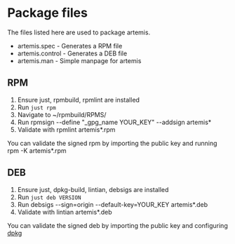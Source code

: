 # Package files

The files listed here are used to package artemis.

- artemis.spec - Generates a RPM file
- artemis.control - Generates a DEB file
- artemis.man - Simple manpage for artemis

## RPM
1. Ensure just, rpmbuild, rpmlint are installed
2. Run `just rpm`
3. Navigate to ~/rpmbuild/RPMS/
4. Run rpmsign --define "_gpg_name YOUR_KEY" --addsign artemis*
5. Validate with rpmlint artemis*.rpm

You can validate the signed rpm by importing the public key and running rpm -K artemis*.rpm

## DEB
1. Ensure just, dpkg-build, lintian, debsigs are installed
2. Run `just deb VERSION`
3. Run debsigs --sign=origin --default-key=YOUR_KEY artemis*.deb
4. Validate with lintian artemis*.deb

You can validate the signed deb by importing the public key and configuring [dpkg](https://stackoverflow.com/questions/78421733/how-do-you-sign-and-verify-a-deb-file-using-debsigs-and-debsig-verify)